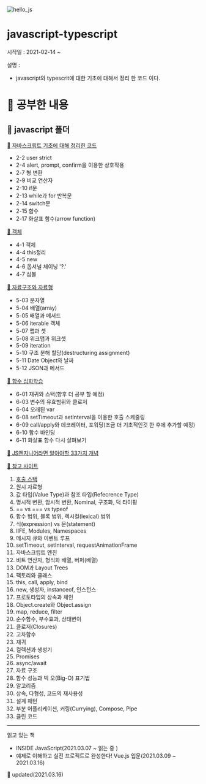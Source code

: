 ![hello_js](https://user-images.githubusercontent.com/45025575/111279026-998b2880-867d-11eb-9f47-49d0b4024cf7.png)

# javascript-typescript

시작일 : 2021-02-14 ~

설명 : 
  - javascript와 typescrit에 대한 기초에 대해서 정리 한 코드 이다.

# 📓 공부한 내용 

## 📂 javascript 폴더

[📝 자바스크립트 기초에 대해 정리한 코드](https://github.com/KimJinsu66/javascript-typescript/tree/main/javascript/2_javascripte_basic)
- 2-2  user strict
- 2-4  alert, prompt, confirm을 이용한 상호작용
- 2-7  형 변환
- 2-9  비교 연산자
- 2-10 if문
- 2-13 while과 for 반복문
- 2-14 switch문
- 2-15 함수
- 2-17 화살표 함수(arrow function)

[📝 객체](https://github.com/KimJinsu66/javascript-typescript/tree/main/javascript/4_object)
- 4-1 객체
- 4-4 this정리
- 4-5 new
- 4-6 옵셔널 체이닝 '?.'
- 4-7 심볼

[📝 자료구조와 자료형](https://github.com/KimJinsu66/javascript-typescript/tree/main/javascript/5_data_type)
- 5-03 문자열
- 5-04 배열(array)
- 5-05 배열과 메서드
- 5-06 iterable 객체
- 5-07 맵과 셋
- 5-08 위크맵과 위크셋
- 5-09 iteration
- 5-10 구조 분해 할당(destructuring assignment)
- 5-11 Date Object와 날짜
- 5-12 JSON과 메서드

[📝 함수 심화학습](https://github.com/KimJinsu66/javascript-typescript/tree/main/javascript/6_function_advance)
- 6-01 재귀와 스택(향후 더 공부 할 예정)
- 6-03 변수의 유효범위와 클로저
- 6-04 오래된 var
- 6-08 setTimeout과 setInterval을 이용한 호출 스케줄링
- 6-09 call/apply와 데코레이터, 포워딩(조금 더 기초적인것 한 후에 추가할 예정)
- 6-10 함수 바인딩
- 6-11 화살표 함수 다시 살펴보기

[📝 JS엔지니어라면 알아야할 33가지 개념](https://github.com/KimJinsu66/javascript-typescript/tree/main/javascript/%EC%95%8C%EC%95%84%EC%95%BC%ED%95%A033%EA%B0%80%EC%A7%80%EA%B0%9C%EB%85%90)

[📜 참고 사이트](https://github.com/yjs03057/33-js-concepts)
1. [호출 스택](https://github.com/KimJinsu66/javascript-typescript/blob/main/javascript/%EC%95%8C%EC%95%84%EC%95%BC%ED%95%A033%EA%B0%80%EC%A7%80%EA%B0%9C%EB%85%90/01_call_stack.md)
2. 원시 자료형
3. 값 타입(Value Type)과 참조 타입(Refecrence Type)
4. 명시적 변환, 암시적 변환, Nominal, 구조화, 덕 타이핑
5. == vs === vs typeof
6. 함수 범위, 블록 범위, 렉시컬(lexical) 범위
7. 식(expression) vs 문(statement)
8. IIFE, Modules, Namespaces
9. 메시지 큐와 이벤트 루프
10. setTimeout, setInterval, requestAnimationFrame
11. 자바스크립트 엔진
12. 비트 연산자, 형식화 배열, 버퍼(배열)
13. DOM과 Layout Trees
14. 팩토리와 클래스
15. this, call, apply, bind
16. new, 생성자, instanceof, 인스턴스
17. 프로토타입의 상속과 체인
18. Object.create와 Object.assign
19. map, reduce, filter
20. 순수함수, 부수효과, 상태변이
21. 클로저(Closures)
22. 고차함수
23. 재귀
24. 컬렉션과 생성기
25. Promises
26. async/await
27. 자료 구조
28. 함수 성능과 빅 오(Big-O) 표기법
29. 알고리즘
30. 상속, 다형성, 코드의 재사용성
31. 설계 패턴
32. 부분 어플리케이션, 커링(Currying), Compose, Pipe
33. 클린 코드

---

읽고 있는 책

- INSIDE JavaScript(2021.03.07 ~ 읽는 중 )
- 예제로 이해하고 실전 프로젝트로 완성한다! Vue.js 입문(2021.03.09 ~ 2021.03.16)


📆 updated(2021.03.16)
